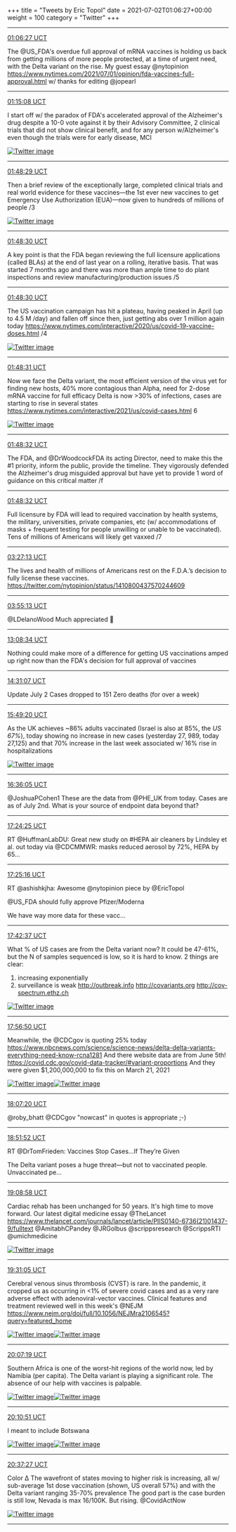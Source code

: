 +++
title = "Tweets by Eric Topol" 
date = 2021-07-02T01:06:27+00:00
weight = 100
category = "Twitter"
+++


---

<a href="https://twitter.com/erictopol/status/1410766785243013121" target="_blank" rel="noreferer">01:06:27 UCT</a>

The @US_FDA's overdue full approval of mRNA vaccines is holding us back from getting millions of more people protected, at a time of urgent need, with the Delta variant on the rise. My guest essay @nytopinion https://www.nytimes.com/2021/07/01/opinion/fda-vaccines-full-approval.html w/ thanks for editing @jopearl



---

<a href="https://twitter.com/erictopol/status/1410768973424037888" target="_blank" rel="noreferer">01:15:08 UCT</a>

I start off w/ the paradox of FDA's  accelerated approval of the Alzheimer's drug despite a 10-0 vote against it by their Advisory Committee, 2 clinical trials that did not show clinical benefit, and for any person w/Alzheimer's even though the trials were for early disease, MCI 

<a href="E5QOZXmVUAMBQnv.jpg"  ><img src="E5QOZXmVUAMBQnv.jpg" alt="Twitter image" ></img></a>

---

<a href="https://twitter.com/erictopol/status/1410777364955492352" target="_blank" rel="noreferer">01:48:29 UCT</a>

Then a brief review of the exceptionally large, completed clinical trials and real world evidence for these vaccines—the 1st ever new vaccines to get Emergency Use Authorization (EUA)—now given to hundreds of millions of people /3 

<a href="E5QQCevVgAIIKoJ.jpg"  ><img src="E5QQCevVgAIIKoJ.jpg" alt="Twitter image" ></img></a>

---

<a href="https://twitter.com/erictopol/status/1410777370923962371" target="_blank" rel="noreferer">01:48:30 UCT</a>

A key point is that the FDA began reviewing the full licensure applications (called BLAs) at the end of last year on a rolling, iterative basis. That was started 7 months ago and there was more than ample time to do plant inspections and review manufacturing/production issues /5



---

<a href="https://twitter.com/erictopol/status/1410777369019785216" target="_blank" rel="noreferer">01:48:30 UCT</a>

The US vaccination campaign has hit a plateau, having peaked in April (up to 4.5 M /day) and fallen off since then, just getting abs over 1 million again today
https://www.nytimes.com/interactive/2020/us/covid-19-vaccine-doses.html /4 

<a href="E5QQ5S7VEAIuGkw.jpg"  ><img src="E5QQ5S7VEAIuGkw.jpg" alt="Twitter image" ></img></a>

---

<a href="https://twitter.com/erictopol/status/1410777375025942529" target="_blank" rel="noreferer">01:48:31 UCT</a>

Now we face the Delta variant, the most efficient version of the virus yet for finding new hosts, 40% more contagious than Alpha, need for 2-dose mRNA vaccine for full efficacy
Delta is now &gt;30% of infections, cases are starting to rise in several states
https://www.nytimes.com/interactive/2021/us/covid-cases.html 6 

<a href="E5QTTkHUcAEntOK.jpg"  ><img src="E5QTTkHUcAEntOK.jpg" alt="Twitter image" ></img></a>

---

<a href="https://twitter.com/erictopol/status/1410777379165724679" target="_blank" rel="noreferer">01:48:32 UCT</a>

The FDA, and @DrWoodcockFDA its acting Director, need to make this the #1 priority, inform the public, provide the timeline. They vigorously defended the Alzheimer's drug misguided approval but have yet to provide 1 word of guidance on this critical matter /f



---

<a href="https://twitter.com/erictopol/status/1410777377559306242" target="_blank" rel="noreferer">01:48:32 UCT</a>

Full licensure by FDA will lead to required vaccination by health systems, the military, universities, private companies, etc (w/ accommodations of masks + frequent testing for people unwilling or unable to be vaccinated). Tens of millions of Americans will likely get vaxxed /7



---

<a href="https://twitter.com/erictopol/status/1410802213086134279" target="_blank" rel="noreferer">03:27:13 UCT</a>

The lives and health of millions of Americans rest on the F.D.A.’s decision to fully license these vaccines. https://twitter.com/nytopinion/status/1410800437570244609



---

<a href="https://twitter.com/erictopol/status/1410809259047092229" target="_blank" rel="noreferer">03:55:13 UCT</a>

@LDelanoWood Much appreciated 🙏



---

<a href="https://twitter.com/erictopol/status/1410948512217370627" target="_blank" rel="noreferer">13:08:34 UCT</a>

Nothing could make more of a difference for getting US vaccinations amped up right now than the FDA's decision for full approval of vaccines



---

<a href="https://twitter.com/erictopol/status/1410969289041997829" target="_blank" rel="noreferer">14:31:07 UCT</a>

Update July 2
Cases dropped to 151
Zero deaths (for over a week)



---

<a href="https://twitter.com/erictopol/status/1410988971320954881" target="_blank" rel="noreferer">15:49:20 UCT</a>

As the UK achieves ~86% adults vaccinated (Israel is also at 85%, the *US 67%*), today showing no increase in new cases (yesterday 27, 989, today 27,125) and that 70% increase in the last week associated w/ 16% rise in hospitalizations 

<a href="E5TWDVAVUAYctoF.jpg"  ><img src="E5TWDVAVUAYctoF.jpg" alt="Twitter image" ></img></a>

---

<a href="https://twitter.com/erictopol/status/1411000739007057926" target="_blank" rel="noreferer">16:36:05 UCT</a>

@JoshuaPCohen1 These are the data from @PHE_UK from today. Cases are as of July 2nd. What is your source of endpoint data beyond that?



---

<a href="https://twitter.com/erictopol/status/1411012902304174082" target="_blank" rel="noreferer">17:24:25 UCT</a>

RT @HuffmanLabDU: Great new study on #HEPA air cleaners by Lindsley et al. out today via @CDCMMWR: masks reduced aerosol by 72%, HEPA by 65…



---

<a href="https://twitter.com/erictopol/status/1411013115429355525" target="_blank" rel="noreferer">17:25:16 UCT</a>

RT @ashishkjha: Awesome @nytopinion piece by @EricTopol 

@US_FDA should fully approve Pfizer/Moderna

We have way more data for these vacc…



---

<a href="https://twitter.com/erictopol/status/1411017478814113796" target="_blank" rel="noreferer">17:42:37 UCT</a>

What % of US cases are from the Delta variant now?
It could be 47-61%, but the N of samples sequenced is low, so it is hard to know.
2 things are clear: 
1.  increasing exponentially 
2. surveillance is weak
http://outbreak.info
http://covariants.org
http://cov-spectrum.ethz.ch 

<a href="E5TvYXCVcAMOE-J.jpg"  ><img src="E5TvYXCVcAMOE-J.jpg" alt="Twitter image" ></img></a>

---

<a href="https://twitter.com/erictopol/status/1411021059214626820" target="_blank" rel="noreferer">17:56:50 UCT</a>

Meanwhile, the @CDCgov is quoting 25% today
https://www.nbcnews.com/science/science-news/delta-delta-variants-everything-need-know-rcna1281
And there website data are from June 5th!
https://covid.cdc.gov/covid-data-tracker/#variant-proportions
And they were given $1,200,000,000 to fix this on March 21, 2021 

<a href="E5TzhuWVUAcsOVY.png"  ><img src="E5TzhuWVUAcsOVY.png" alt="Twitter image" ></img></a><a href="E5TzshjUUAEk-oC.jpg"  ><img src="E5TzshjUUAEk-oC.jpg" alt="Twitter image" ></img></a>

---

<a href="https://twitter.com/erictopol/status/1411023701630341121" target="_blank" rel="noreferer">18:07:20 UCT</a>

@roby_bhatt @CDCgov "nowcast" in quotes is appropriate ;-)



---

<a href="https://twitter.com/erictopol/status/1411034908789592064" target="_blank" rel="noreferer">18:51:52 UCT</a>

RT @DrTomFrieden: Vaccines Stop Cases…If They’re Given

The Delta variant poses a huge threat—but not to vaccinated people. Unvaccinated pe…



---

<a href="https://twitter.com/erictopol/status/1411039210392276993" target="_blank" rel="noreferer">19:08:58 UCT</a>

Cardiac rehab has been unchanged for 50 years. It's high time to move forward. 
Our latest digital medicine essay @TheLancet  https://www.thelancet.com/journals/lancet/article/PIIS0140-6736(21)01437-9/fulltext
@AmitabhCPandey @JRGolbus @scrippsresearch @ScrippsRTI @umichmedicine 

<a href="E5UEXCsUYAI7IXB.jpg"  ><img src="E5UEXCsUYAI7IXB.jpg" alt="Twitter image" ></img></a>

---

<a href="https://twitter.com/erictopol/status/1411044776208527360" target="_blank" rel="noreferer">19:31:05 UCT</a>

Cerebral venous sinus thrombosis (CVST) is rare. In the pandemic, it cropped us as occurring in &lt;1% of severe covid cases and as a very rare adverse effect with adenoviral-vector vaccines. Clinical features and treatment reviewed well in this week's @NEJM
https://www.nejm.org/doi/full/10.1056/NEJMra2106545?query=featured_home 

<a href="E5UHd1FVEAI1ch-.jpg"  ><img src="E5UHd1FVEAI1ch-.jpg" alt="Twitter image" ></img></a><a href="E5UJVtZUYAE3ZyA.jpg"  ><img src="E5UJVtZUYAE3ZyA.jpg" alt="Twitter image" ></img></a>

---

<a href="https://twitter.com/erictopol/status/1411053894331813889" target="_blank" rel="noreferer">20:07:19 UCT</a>

Southern Africa is one of the worst-hit regions of the world now, led by Namibia (per capita). The Delta variant is playing a significant role. The absence of our help with vaccines is palpable. 

<a href="E5UQ3KSVcAEdSvv.jpg"  ><img src="E5UQ3KSVcAEdSvv.jpg" alt="Twitter image" ></img></a><a href="E5UR2K_VoAYPRz1.jpg"  ><img src="E5UR2K_VoAYPRz1.jpg" alt="Twitter image" ></img></a>

---

<a href="https://twitter.com/erictopol/status/1411054785369808898" target="_blank" rel="noreferer">20:10:51 UCT</a>

I meant to include Botswana 

<a href="E5USw3IVgAMi5bC.jpg"  ><img src="E5USw3IVgAMi5bC.jpg" alt="Twitter image" ></img></a><a href="E5UStm1VUAARfY0.jpg"  ><img src="E5UStm1VUAARfY0.jpg" alt="Twitter image" ></img></a>

---

<a href="https://twitter.com/erictopol/status/1411061477998424065" target="_blank" rel="noreferer">20:37:27 UCT</a>

Color Δ
The wavefront of states moving to higher risk is increasing, all w/ sub-average 1st dose vaccination (shown, US overall 57%) and with the Delta variant ranging 35-70% prevalence
The good part is the case burden is still low, Nevada is max 16/100K. But rising.
@CovidActNow 

<a href="E5UXeBWUcAUt5bD.jpg"  ><img src="E5UXeBWUcAUt5bD.jpg" alt="Twitter image" ></img></a>

---